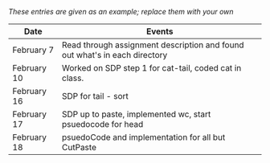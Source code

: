 *These entries are given as an example; replace them with your own*

| Date      | Events
|-----------|--------------------
| February 7  | Read through assignment description and found out what's in each directory
| February 10 | Worked on SDP step 1 for cat-tail, coded cat in class.
| February 16 | SDP for tail - sort
| February 17 | SDP up to paste, implemented wc, start psuedocode for head
| February 18 | psuedoCode and implementation for all but CutPaste

